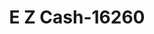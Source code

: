---
f_zip-code: 19973
f_state-code: DE
title: E Z Cash-16260
f_phone: 302-628-2900
f_city-only: Seaford
f_address: 501 N Dual Hwy Seaford
f_location-unique-id: '16260'
slug: e-z-cash-16260
updated-on: '2024-05-30T13:46:58.046Z'
created-on: '2024-05-30T13:36:59.803Z'
published-on: '2024-05-30T13:54:32.469Z'
f_city-state: cms/city/seaford-de.md
f_company: cms/company/e-z-cash.md
f_state: cms/state/delaware.md
layout: '[payday-loan].html'
tags: payday-loan
---